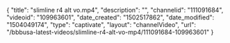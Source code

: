 {
    "title": "slimline r4 alt vo.mp4",
    "description": "",
    "channelid": "111091684",
    "videoid": "109963601",
    "date_created": "1502517862",
    "date_modified": "1504049174",
    "type": "captivate",
    "layout": "channelVideo",
    "url": "\/bbbusa-latest-videos\/slimline-r4-alt-vo-mp4\/111091684-109963601"
}